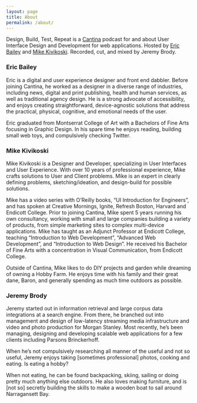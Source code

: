 ```yaml
---
layout: page
title: About
permalink: /about/
---
```


Design, Build, Test, Repeat is a [Cantina](https://cantina.co/) podcast for and about User Interface Design and Development for web applications. Hosted by [Eric Bailey](https://twitter.com/ericwbailey) and [Mike Kivikoski](https://twitter.com/mkivikoski). Recorded, cut, and mixed by Jeremy Brody.

### Eric Bailey
Eric is a digital and user experience designer and front end dabbler. Before joining Cantina, he worked as a designer in a diverse range of industries, including news, digital and print publishing, health and human services, as well as traditional agency design. He is a strong advocate of accessibility, and enjoys creating straightforward, device-agnostic solutions that address the practical, physical, cognitive, and emotional needs of the user.

Eric graduated from Montserrat College of Art with a Bachelors of Fine Arts focusing in Graphic Design. In his spare time he enjoys reading, building small web toys, and compulsively checking Twitter.

### Mike Kivikoski
Mike Kivikoski is a Designer and Developer, specializing in User Interfaces and User Experience. With over 10 years of professional experience, Mike crafts solutions to User and Client problems. Mike is an expert in clearly defining problems, sketching/ideation, and design-build for possible solutions.

Mike has a video series with O’Reilly books, “UI Introduction for Engineers”, and has spoken at Creative Mornings, Ignite, Refresh Boston, Harvard and Endicott College. Prior to joining Cantina, Mike spent 5 years running his own consultancy, working with small and large companies building a variety of products, from simple marketing sites to complex multi-device applications. Mike has taught as an Adjunct Professor at Endicott College, teaching “Introduction to Web Development”, “Advanced Web Development”, and “Introduction to Web Design”. He received his Bachelor of Fine Arts with a concentration in Visual Communication, from Endicott College.

Outside of Cantina, Mike likes to do DIY projects and garden while dreaming of owning a Hobby Farm. He enjoys time with his family and their great dane, Baron, and generally spending as much time outdoors as possible.

### Jeremy Brody
Jeremy started out in information retrieval and large corpus data integrations at a search engine. From there, he branched out into management and design of low-latency streaming media infrastructure and video and photo production for Morgan Stanley. Most recently, he’s been managing, designing and developing scalable web applications for a few clients including Parsons Brinckerhoff.

When he’s not compulsively researching all manner of the useful and not so useful, Jeremy enjoys taking [sometimes professional] photos, cooking and eating. Is eating a hobby?

When not eating, he can be found backpacking, skiing, sailing or doing pretty much anything else outdoors. He also loves making furniture, and is [not so] secretly building the skills to make a wooden boat to sail around Narragansett Bay.